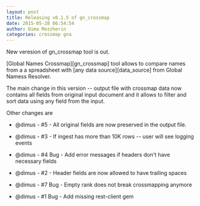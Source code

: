 ```yaml
---
layout: post
title: Releasing v0.1.5 of gn_crossmap
date: 2015-05-28 06:54:54
author: Dima Mozzherin
categories: crossmap gna
---
```


New veresion of gn_crossmap tool is out.

[Global Names Crossmap][gn_crossmap] tool allows to compare names from a
a spreadsheet with [any data source][data_source] from Global Namess Resolver.

The main change in this version -- output file with crossmap data now contains
all fields from original input document and it allows to filter and sort data
using any field from the input.

Other changes are

* @dimus - #5 - All original fields are now preserved in the output file.

* @dimus - #3 - If ingest has more than 10K rows -- user will see logging events

* @dimus - #4 Bug - Add error messages if headers don't have necessary fields

* @dimus - #2 - Header fields are now allowed to have trailing spaces

* @dimus - #7 Bug - Empty rank does not break crossmapping anymore

* @dimus - #1 Bug - Add missing rest-client gem

